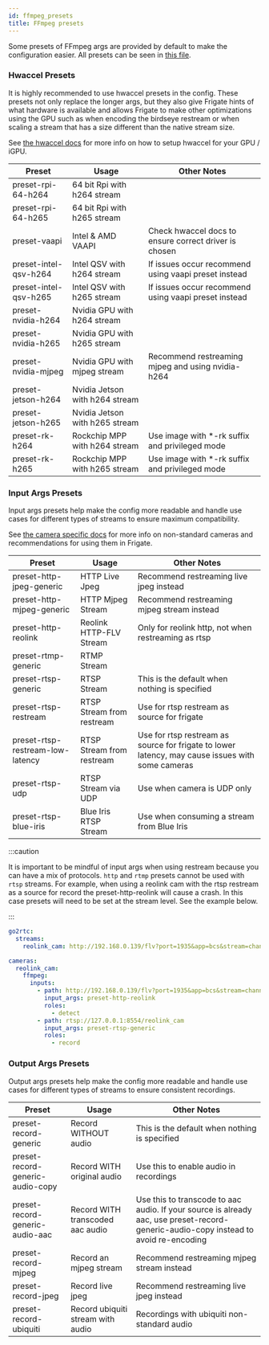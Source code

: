 ```yaml
---
id: ffmpeg_presets
title: FFmpeg presets
---
```


Some presets of FFmpeg args are provided by default to make the configuration easier. All presets can be seen in [this file](https://github.com/blakeblackshear/frigate/blob/master/frigate/ffmpeg_presets.py).

### Hwaccel Presets

It is highly recommended to use hwaccel presets in the config. These presets not only replace the longer args, but they also give Frigate hints of what hardware is available and allows Frigate to make other optimizations using the GPU such as when encoding the birdseye restream or when scaling a stream that has a size different than the native stream size.

See [the hwaccel docs](/configuration/hardware_acceleration.md) for more info on how to setup hwaccel for your GPU / iGPU.

| Preset                | Usage                          | Other Notes                                           |
| --------------------- | ------------------------------ | ----------------------------------------------------- |
| preset-rpi-64-h264    | 64 bit Rpi with h264 stream    |                                                       |
| preset-rpi-64-h265    | 64 bit Rpi with h265 stream    |                                                       |
| preset-vaapi          | Intel & AMD VAAPI              | Check hwaccel docs to ensure correct driver is chosen |
| preset-intel-qsv-h264 | Intel QSV with h264 stream     | If issues occur recommend using vaapi preset instead  |
| preset-intel-qsv-h265 | Intel QSV with h265 stream     | If issues occur recommend using vaapi preset instead  |
| preset-nvidia-h264    | Nvidia GPU with h264 stream    |                                                       |
| preset-nvidia-h265    | Nvidia GPU with h265 stream    |                                                       |
| preset-nvidia-mjpeg   | Nvidia GPU with mjpeg stream   | Recommend restreaming mjpeg and using nvidia-h264     |
| preset-jetson-h264    | Nvidia Jetson with h264 stream |                                                       |
| preset-jetson-h265    | Nvidia Jetson with h265 stream |                                                       |
| preset-rk-h264        | Rockchip MPP with h264 stream  | Use image with *-rk suffix and privileged mode        |
| preset-rk-h265        | Rockchip MPP with h265 stream  | Use image with *-rk suffix and privileged mode        |

### Input Args Presets

Input args presets help make the config more readable and handle use cases for different types of streams to ensure maximum compatibility.

See [the camera specific docs](/configuration/camera_specific.md) for more info on non-standard cameras and recommendations for using them in Frigate.

| Preset                           | Usage                     | Other Notes                                                                                      |
| -------------------------------- | ------------------------- | ------------------------------------------------------------------------------------------------ |
| preset-http-jpeg-generic         | HTTP Live Jpeg            | Recommend restreaming live jpeg instead                                                          |
| preset-http-mjpeg-generic        | HTTP Mjpeg Stream         | Recommend restreaming mjpeg stream instead                                                       |
| preset-http-reolink              | Reolink HTTP-FLV Stream   | Only for reolink http, not when restreaming as rtsp                                              |
| preset-rtmp-generic              | RTMP Stream               |                                                                                                  |
| preset-rtsp-generic              | RTSP Stream               | This is the default when nothing is specified                                                    |
| preset-rtsp-restream             | RTSP Stream from restream | Use for rtsp restream as source for frigate                                                      |
| preset-rtsp-restream-low-latency | RTSP Stream from restream | Use for rtsp restream as source for frigate to lower latency, may cause issues with some cameras |
| preset-rtsp-udp                  | RTSP Stream via UDP       | Use when camera is UDP only                                                                      |
| preset-rtsp-blue-iris            | Blue Iris RTSP Stream     | Use when consuming a stream from Blue Iris                                                       |

:::caution

It is important to be mindful of input args when using restream because you can have a mix of protocols. `http` and `rtmp` presets cannot be used with `rtsp` streams. For example, when using a reolink cam with the rtsp restream as a source for record the preset-http-reolink will cause a crash. In this case presets will need to be set at the stream level. See the example below.

:::

```yaml
go2rtc:
  streams:
    reolink_cam: http://192.168.0.139/flv?port=1935&app=bcs&stream=channel0_main.bcs&user=admin&password=password

cameras:
  reolink_cam:
    ffmpeg:
      inputs:
        - path: http://192.168.0.139/flv?port=1935&app=bcs&stream=channel0_ext.bcs&user=admin&password=password
          input_args: preset-http-reolink
          roles:
            - detect
        - path: rtsp://127.0.0.1:8554/reolink_cam
          input_args: preset-rtsp-generic
          roles:
            - record
```

### Output Args Presets

Output args presets help make the config more readable and handle use cases for different types of streams to ensure consistent recordings.

| Preset                           | Usage                             | Other Notes                                   |
| -------------------------------- | --------------------------------- | --------------------------------------------- |
| preset-record-generic            | Record WITHOUT audio              | This is the default when nothing is specified |
| preset-record-generic-audio-copy | Record WITH original audio        | Use this to enable audio in recordings        |
| preset-record-generic-audio-aac  | Record WITH transcoded aac audio  | Use this to transcode to aac audio. If your source is already aac, use preset-record-generic-audio-copy instead to avoid re-encoding |
| preset-record-mjpeg              | Record an mjpeg stream            | Recommend restreaming mjpeg stream instead    |
| preset-record-jpeg               | Record live jpeg                  | Recommend restreaming live jpeg instead       |
| preset-record-ubiquiti           | Record ubiquiti stream with audio | Recordings with ubiquiti non-standard audio   |
